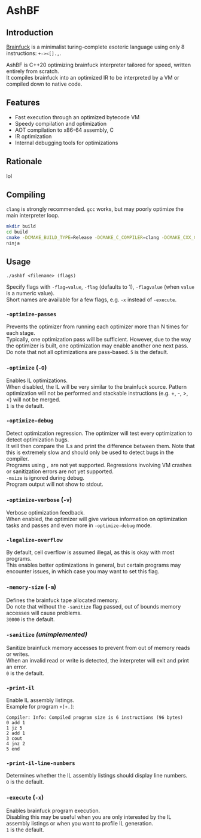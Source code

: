 # AshBF

## Introduction

[Brainfuck](https://en.wikipedia.org/wiki/Brainfuck) is a minimalist turing-complete esoteric language using only 8 instructions: `+-><[].,`.

AshBF is C++20 optimizing brainfuck interpreter tailored for speed, written entirely from scratch.  
It compiles brainfuck into an optimized IR to be interpreted by a VM or compiled down to native code.

## Features

- Fast execution through an optimized bytecode VM
- Speedy compilation and optimization
- AOT compilation to x86-64 assembly, C
- IR optimization
- Internal debugging tools for optimizations

## Rationale

lol

## Compiling

`clang` is strongly recommended. `gcc` works, but may poorly optimize the main interpreter loop.

```bash
mkdir build
cd build
cmake -DCMAKE_BUILD_TYPE=Release -DCMAKE_C_COMPILER=clang -DCMAKE_CXX_COMPILER=clang++ -GNinja ..
ninja
```

## Usage

`./ashbf <filename> (flags)`

Specify flags with `-flag=value`, `-flag` (defaults to 1), `-flagvalue` (when `value` is a numeric value).  
Short names are available for a few flags, e.g. `-x` instead of `-execute`.

### `-optimize-passes`

Prevents the optimizer from running each optimizer more than N times for each stage.  
Typically, one optimization pass will be sufficient. However, due to the way the optimizer is built, one optimization may enable another one next pass.  
Do note that not all optimizations are pass-based.
`5` is the default.

### `-optimize` (`-O`)

Enables IL optimizations.  
When disabled, the IL will be very similar to the brainfuck source. Pattern optimization will not be performed and stackable instructions (e.g. +, -, >, <) will not be merged.  
`1` is the default.

### `-optimize-debug`

Detect optimization regression.
The optimizer will test every optimization to detect optimization bugs.    
It will then compare the ILs and print the difference between them. Note that this is extremely slow and should only be used to detect bugs in the compiler.  
Programs using `,` are not yet supported. Regressions involving VM crashes or sanitization errors are not yet supported.  
`-msize` is ignored during debug.  
Program output will not show to stdout.

### `-optimize-verbose` (`-v`)

Verbose optimization feedback.  
When enabled, the optimizer will give various information on optimization tasks and passes and even more in `-optimize-debug` mode.

### `-legalize-overflow`

By default, cell overflow is assumed illegal, as this is okay with most programs.  
This enables better optimizations in general, but certain programs may encounter issues, in which case you may want to set this flag.

### `-memory-size` (`-m`)

Defines the brainfuck tape allocated memory.  
Do note that without the `-sanitize` flag passed, out of bounds memory accesses will cause problems.  
`30000` is the default.

### `-sanitize` *(unimplemented)*

Sanitize brainfuck memory accesses to prevent from out of memory reads or writes.  
When an invalid read or write is detected, the interpreter will exit and print an error.  
`0` is the default.

### `-print-il`

Enable IL assembly listings.  
Example for program `+[+.]`:

```
Compiler: Info: Compiled program size is 6 instructions (96 bytes)
0 add 1
1 jz 5
2 add 1
3 cout
4 jnz 2
5 end
```

### `-print-il-line-numbers`

Determines whether the IL assembly listings should display line numbers.  
`0` is the default.

### `-execute` (`-x`)

Enables brainfuck program execution.  
Disabling this may be useful when you are only interested by the IL assembly listings or when you want to profile IL generation.  
`1` is the default.
